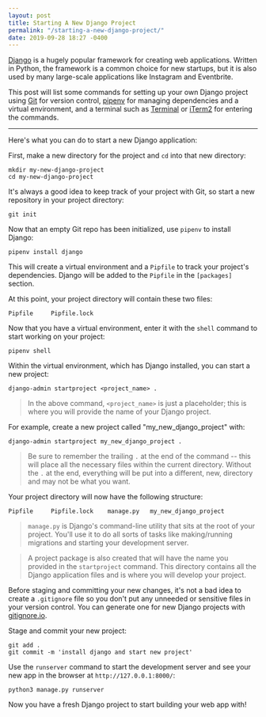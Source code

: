 ```yaml
---
layout: post
title: Starting A New Django Project
permalink: "/starting-a-new-django-project/"
date: 2019-09-28 18:27 -0400
---
```

[Django](https://www.djangoproject.com/) is a hugely popular framework for creating web applications. Written in Python, the framework is a common choice for new startups, but it is also used by many large-scale applications like Instagram and Eventbrite.  

This post will list some commands for setting up your own Django project using [Git](https://git-scm.com/) for version control, [pipenv](https://pipenv-fork.readthedocs.io/en/latest/) for managing dependencies and a virtual environment, and a terminal such as [Terminal](https://support.apple.com/guide/terminal/welcome/mac) or [iTerm2](https://www.iterm2.com/) for entering the commands.  

---

Here's what you can do to start a new Django application:  

First, make a new directory for the project and ```cd``` into that new directory:
```
mkdir my-new-django-project
cd my-new-django-project
```

It's always a good idea to keep track of your project with Git, so start a new repository in your project directory:
```
git init
```

Now that an empty Git repo has been initialized, use ```pipenv``` to install Django:
```
pipenv install django
```
This will create a virtual environment and a ```Pipfile``` to track your project's dependencies. Django will be added to the ```Pipfile``` in the ```[packages]``` section.

At this point, your project directory will contain these two files:
```
Pipfile		Pipfile.lock
```


Now that you have a virtual environment, enter it with the ```shell``` command to start working on your project:
```
pipenv shell
```

Within the virtual environment, which has Django installed, you can start a new project:
```
django-admin startproject <project_name> .
```
> In the above command, ```<project_name>``` is just a placeholder; this is where you will provide the name of your Django project.  

For example, create a new project called "my_new_django_project" with:
```
django-admin startproject my_new_django_project .
```

> Be sure to remember the trailing ```.``` at the end of the command -- this will place all the necessary files within the current directory. Without the ```.``` at the end, everything will be put into a different, new, directory and may not be what you want.

Your project directory will now have the following structure:
```
Pipfile		Pipfile.lock	manage.py	my_new_django_project
```

> ```manage.py``` is Django's command-line utility that sits at the root of your project. You'll use it to do all sorts of tasks like making/running migrations and starting your development server.  

> A project package is also created that will have the name you provided in the ```startproject``` command. This directory contains all the Django application files and is where you will develop your project.

Before staging and committing your new changes, it's not a bad idea to create a ```.gitignore``` file so you don't put any unneeded or sensitive files in your version control. You can generate one for new Django projects with [gitignore.io](https://gitignore.io/api/django).

Stage and commit your new project:
```
git add .
git commit -m 'install django and start new project'
```

Use the ```runserver``` command to start the development server and see your new app in the browser at ```http://127.0.0.1:8000/```:
```
python3 manage.py runserver
```

Now you have a fresh Django project to start building your web app with! 